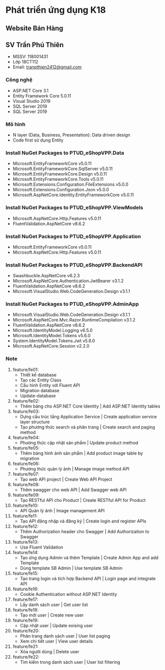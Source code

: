 ﻿# Phát triển ứng dụng K18
## Website Bán Hàng
## SV Trần Phú Thiên
* MSSV: 118001431
* Lớp 18CT112
* Email: tranpthien2412@gmail.com
### Công nghệ
* ASP.NET Core 3.1
* Entity Framework Core 5.0.11
* Visual Studio 2019
* SQL Server 2019
* SQL Server 2019
### Mô hình
* N layer (Data, Business, Presentation): Data driven design
* Code first sử dụng Entity
### Install NuGet Packages to PTUD_eShopVPP.Data
* Microsoft.EntityFrameworkCore v5.0.11
* Microsoft.EntityFrameworkCore.SqlServer v5.0.11
* Microsoft.EntityFrameworkCore.Design v5.0.11
* Microsoft.EntityFrameworkCore.Tools v5.0.11
* Microsoft.Extensions.Configuration.FileExtensions v5.0.0
* Microsoft.Extensions.Configuration.Json v5.0.0
* Microsoft.AspNetCore.Identity.EntityFrameworkCore v5.0.11
### Install NuGet Packages to PTUD_eShopVPP.ViewModels
* Microsoft.AspNetCore.Http.Features v5.0.11
* FluentValidation.AspNetCore v8.6.2
### Install NuGet Packages to PTUD_eShopVPP.Application
* Microsoft.EntityFrameworkCore v5.0.11
* Microsoft.AspNetCore.Http.Features v5.0.11
### Install NuGet Packages to PTUD_eShopVPP.BackendAPI
* Swashbuckle.AspNetCore v6.2.3
* Microsoft.AspNetCore.Authentication.JwtBearer v3.1.2
* FluentValidation.AspNetCore v8.6.2
* Microsoft.VisualStudio.Web.CodeGeneration.Design v3.1.1
### Install NuGet Packages to PTUD_eShopVPP.AdminApp
* Microsoft.VisualStudio.Web.CodeGeneration.Design v3.1.1
* Microsoft.AspNetCore.Mvc.Razor.RuntimeCompilation v3.1.2
* FluentValidation.AspNetCore v8.6.2
* Microsoft.IdentityModel.Logging v6.5.0
* Microsoft.IdentityModel.Tokens v5.6.0
* System.IdentityModel.Tokens.Jwt v5.6.0
* Microsoft.AspNetCore.Session v2.2.0
### Note
1. feature/fe01:
	* Thiết kế database
	* Tạo các Entity Class
	* Cấu hình Entity với Fluent API
	* Migration database
	* Update-database
2. feature/fe02:
	* Thêm bảng cho ASP.NET Core Identity | Add ASP.NET Identity tables
3. feature/fe03:
	* Dựng cấu trúc tầng Application Service | Create application service layer structure
	* Tạo phương thức search và phân trang | Create search and paging method
4. feature/fe04:
	* Phương thức cập nhật sản phẩm | Update product method
5. feature/fe05:
	* Thêm bảng hình ảnh sản phẩm | Add product image table by migration
6. feature/fe06:
	* Phương thức quản lý ảnh | Manage image method API
7. feature/fe07:
	* Tạo web API project | Create Web API Project
8. feature/fe08:
	* Thêm swagger cho web API | Add Swagger web API
9. feature/fe09:
	* Tạo RESTful API cho Product | Create RESTful API for Product
10. feature/fe10:
	* API Quản lý ảnh | Image management API
11. feature/fe11:
	* Tạo API đăng nhập và đăng ký | Create login and register APIs
12. feature/fe12:
	* Thêm Authorization header cho Swagger | Add Authorization to Swagger
13. feature/fe13:
	* Use Fluent Validation
14. feature/fe14:
	* Tạo ứng dụng Admin và thêm Template | Create Admin App and add Template
	* Dùng template SB Admin | Use template SB Admin
15. feature/fe15:
	* Tạo trang login và tích hợp Backend API | Login page and integrate API
16. feature/fe16:
	* Cookie Authentication without ASP.NET Identity
17. feature/fe17:
	* Lấy danh sách user | Get user list
18. feature/fe18:
	* Tạo mới user | Create new user
19. feature/fe19:
	* Cập nhật user | Update exising user
20. feature/fe20:
	* Phân trang danh sách user | User list paging
	* Xem chi tiết user | View user details
21. feature/fe21:
	* Xóa người dùng | Delete user
22. feature/fe22:
	* Tìm kiếm trong danh sách user | User list filtering